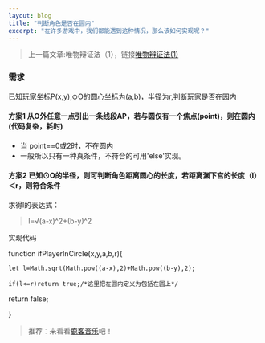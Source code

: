 ```yaml
---
layout: blog
title: "判断角色是否在圆内"
excerpt: "在许多游戏中，我们都能遇到这种情况，那么该如何实现呢？"
---
```


> 上一篇文章:唯物辩证法（1），链接[唯物辩证法(1)](https://luluyouwei.netlify.app/2023/01/11/%E5%94%AF%E7%89%A9%E8%BE%A9%E8%AF%81%E6%B3%95(1).html)

### 需求

已知玩家坐标P(x,y),⊙O的圆心坐标为(a,b)，半径为r,判断玩家是否在园内

#### 方案1  从O外任意一点引出一条线段AP，若与圆仅有一个焦点(point)，则在圆内(代码复杂，耗时)
- 当 point==0或2时，不在圆内
- 一般所以只有一种真条件，不符合的可用'else'实现。

#### 方案2  已知⊙O的半径，则可判断角色距离圆心的长度，若距离渊下宫的长度（l）＜r，则符合条件

求得l的表达式：
> l=√(a-x)^2+(b-y)^2

实现代码

function ifPlayerInCircle(x,y,a,b,r){

    let l=Math.sqrt(Math.pow((a-x),2)+Math.pow((b-y),2);

    if(l<=r)return true;/*这里把在圆内定义为包括在圆上*/

return false;
    
}

> 推荐：来看看[鹿客音乐](https://luluyouwei.netlify.app/music)吧！